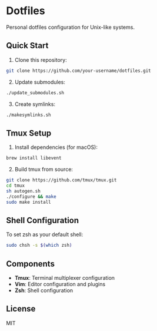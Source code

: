 # Dotfiles

Personal dotfiles configuration for Unix-like systems.

## Quick Start

1. Clone this repository:
```bash
git clone https://github.com/your-username/dotfiles.git
```

2. Update submodules:
```bash
./update_submodules.sh
```

3. Create symlinks:
```bash
./makesymlinks.sh
```

## Tmux Setup

1. Install dependencies (for macOS):
```bash
brew install libevent
```

2. Build tmux from source:
```bash
git clone https://github.com/tmux/tmux.git
cd tmux
sh autogen.sh
./configure && make
sudo make install
```

## Shell Configuration

To set zsh as your default shell:
```bash
sudo chsh -s $(which zsh)
```

## Components

- **Tmux**: Terminal multiplexer configuration
- **Vim**: Editor configuration and plugins
- **Zsh**: Shell configuration

## License

MIT
